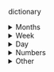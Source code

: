 dictionary

<details> 
  <summary>Months</summary>

yanuar febrel mart april may iyün iyül avgust september oktober november desember
	
</details>

<details> 
  <summary>Week</summary>

aygün - Monday (ay - moon)  
ekgün - Tuesday  
ügün - Wednesday  
dörgün - Thursday  
eşgün - Friday  
algün - Saturday  
nargün - Sunday (nar - sun)
	
</details>

<details> 
  <summary>Day</summary>

gün - day  
geçe/tün - night  
akşam/keç - evening  
erte - morning

gündüz  
geçen/tünne  
akşamma/keçkurun  
erten

</details>

<details> 
  <summary>Numbers</summary>

nula bir eki üç dört beş altī cedi segiz toguz on  
yeğirmi otuz kīrk elli altmīş cetmiş seksen toksan  
yüz miñ million
	
</details>

<details> 
  <summary>Other</summary>

men biz sen siz ol olar  
meni bizni seni sizni onī olarnī  
meña bizge seña sizge oña olarga  
mende bizde sende sizde onda olarda  
menden bizden senden sizden ondan olardan  
menimle bizimle seniñle siziñle onala onlarla  

menim bizniñ seniñ sizniñ onīñ olarnīñ
	
</details>
